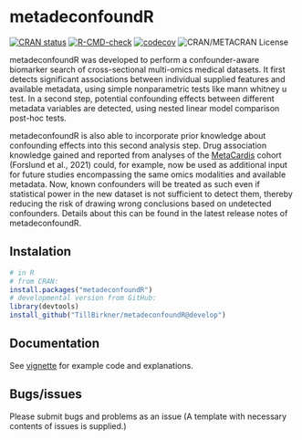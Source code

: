 # metadeconfoundR

<!-- badges: start -->
[![CRAN status](https://www.r-pkg.org/badges/version/metadeconfoundR)](https://CRAN.R-project.org/package=metadeconfoundR)
[![R-CMD-check](https://github.com/TillBirkner/metadeconfoundR/actions/workflows/R-CMD-check.yaml/badge.svg)](https://github.com/TillBirkner/metadeconfoundR/actions/workflows/R-CMD-check.yaml)
[![codecov](https://codecov.io/github/TillBirkner/metadeconfoundR/branch/develop/graph/badge.svg?token=GGLNXAB5B2)](https://app.codecov.io/github/TillBirkner/metadeconfoundR)
![CRAN/METACRAN License](https://img.shields.io/cran/l/metadeconfoundR)
<!-- badges: end -->

metadeconfoundR was developed to perform a confounder-aware biomarker search of cross-sectional multi-omics medical datasets. 
It first detects significant associations between individual supplied features and available metadata, using simple nonparametric tests like mann whitney u test. 
In a second step, potential confounding effects between different metadata variables are detected, using nested linear model comparison post-hoc tests.

metadeconfoundR is also able to incorporate prior knowledge about confounding effects into this second analysis step. Drug association knowledge gained and reported from analyses of the [MetaCardis](https://cordis.europa.eu/project/id/305312) cohort (Forslund et al., 2021) could, for example, now be used as additional input for future studies encompassing the same omics modalities and available metadata. Now, known confounders will be treated as such even if statistical power in the new dataset is not sufficient to detect them, thereby reducing the risk of drawing wrong conclusions based on undetected confounders. Details about this can be found in the latest release notes of metadeconfoundR.

## Instalation

```R
# in R
# from CRAN:
install.packages("metadeconfoundR")
# developmental version from GitHub:
library(devtools)
install_github("TillBirkner/metadeconfoundR@develop")
```
## Documentation

See [vignette](https://htmlpreview.github.io/?https://github.com/TillBirkner/metadeconfoundR/blob/main/vignettes/Introduction_To_metadeconfoundR.html) for example code and explanations.

## Bugs/issues

Please submit bugs and problems as an issue (A template with necessary contents of issues is supplied.)
